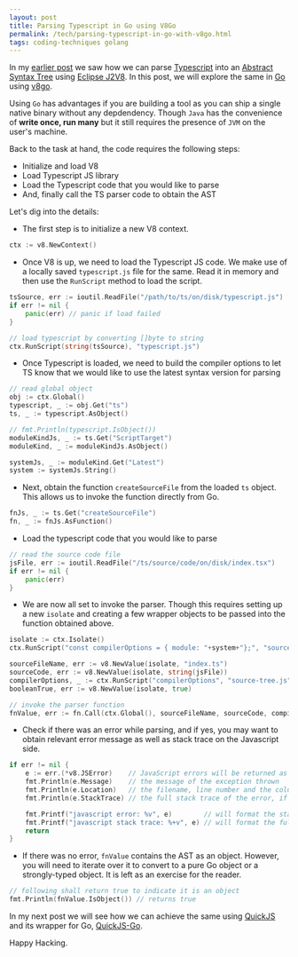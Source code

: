 ```yaml
---
layout: post
title: Parsing Typescript in Go using V8Go
permalink: /tech/parsing-typescript-in-go-with-v8go.html
tags: coding-techniques golang
---
```


In my [earlier post][post] we saw how we can parse [Typescript][tslang] into an 
[Abstract Syntax Tree][ast] using [Eclipse J2V8][eclipse-v8]. In this post, we 
will explore the same in [Go][golang] using [v8go][v8go].

Using `Go` has advantages if you are building a tool as you can ship a single
native binary without any depdendency. Though `Java` has the convenience of **write once, run many**
but it still requires the presence of `JVM` on the user's machine.

Back to the task at hand, the code requires the following steps:
* Initialize and load V8
* Load Typescript JS library
* Load the Typescript code that you would like to parse
* And, finally call the TS parser code to obtain the AST

Let's dig into the details:

* The first step is to initialize a new V8 context. 
```go
ctx := v8.NewContext()
```
* Once V8 is up, we need to load the Typescript JS code. We make use of a locally
saved `typescript.js` file for the same. Read it in memory and then use the `RunScript`
method to load the script.
```go
tsSource, err := ioutil.ReadFile("/path/to/ts/on/disk/typescript.js")
if err != nil {
    panic(err) // panic if load failed
}

// load typescript by converting []byte to string
ctx.RunScript(string(tsSource), "typescript.js")
```
* Once Typescript is loaded, we need to build the compiler options to let TS know that
we would like to use the latest syntax version for parsing
```go
// read global object
obj := ctx.Global()
typescript, _ := obj.Get("ts")
ts, _ := typescript.AsObject()

// fmt.Println(typescript.IsObject())
moduleKindJs, _ := ts.Get("ScriptTarget")
moduleKind, _ := moduleKindJs.AsObject()

systemJs, _ := moduleKind.Get("Latest")
system := systemJs.String()
```
* Next, obtain the function `createSourceFile` from the loaded `ts` object. This allows
us to invoke the function directly from Go.
```go
fnJs, _ := ts.Get("createSourceFile")
fn, _ := fnJs.AsFunction()
```
* Load the typescript code that you would like to parse
```go
// read the source code file
jsFile, err := ioutil.ReadFile("/ts/source/code/on/disk/index.tsx")
if err != nil {
    panic(err)
}
```
* We are now all set to invoke the parser. Though this requires setting up a new `isolate`
and creating a few wrapper objects to be passed into the function obtained above.
```go
isolate := ctx.Isolate()
ctx.RunScript("const compilerOptions = { module: "+system+"};", "source-tree.js")

sourceFileName, err := v8.NewValue(isolate, "index.ts")
sourceCode, err := v8.NewValue(isolate, string(jsFile))
compilerOptions, _ := ctx.RunScript("compilerOptions", "source-tree.js")
booleanTrue, err := v8.NewValue(isolate, true)

// invoke the parser function
fnValue, err := fn.Call(ctx.Global(), sourceFileName, sourceCode, compilerOptions, booleanTrue)
```
* Check if there was an error while parsing, and if yes, you may want to obtain relevant error
message as well as stack trace on the Javascript side.
```go
if err != nil {
    e := err.(*v8.JSError)    // JavaScript errors will be returned as the JSError struct
    fmt.Println(e.Message)    // the message of the exception thrown
    fmt.Println(e.Location)   // the filename, line number and the column where the error occured
    fmt.Println(e.StackTrace) // the full stack trace of the error, if available

    fmt.Printf("javascript error: %v", e)        // will format the standard error message
    fmt.Printf("javascript stack trace: %+v", e) // will format the full error stack trace
    return
}
```
* If there was no error, `fnValue` contains the AST as an object. However, you will need 
to iterate over it to convert to a pure Go object or a strongly-typed object. It is left as
an exercise for the reader.
```go
// following shall return true to indicate it is an object
fmt.Println(fnValue.IsObject()) // returns true
```

In my next post we will see how we can achieve the same using [QuickJS][quickjs] and its wrapper
for Go, [QuickJS-Go][quickjs-go].

Happy Hacking.

[post]: https://sangupta.com/tech/parsing-typescript-in-java.html
[tslang]: https://www.typescriptlang.org/
[eclipse-v8]: https://github.com/eclipsesource/J2V8
[ast]: https://en.wikipedia.org/wiki/Abstract_syntax_tree
[golang]: https://go.dev
[v8go]: https://github.com/rogchap/v8go
[quickjs-go]: github.com/quickjs-go/quickjs-go
[quickjs]: https://bellard.org/quickjs/
